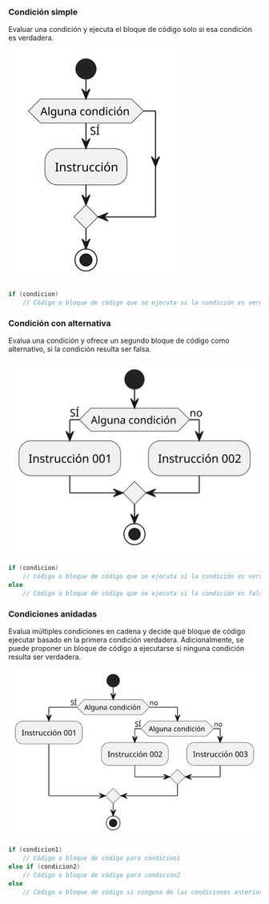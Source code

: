 

### Condición simple

Evaluar una condición y ejecuta el bloque de código solo si esa condición es verdadera.

![](/imagenes/modelosUML/alternativas001.svg)

```java
if (condicion) 
    // Código o bloque de código que se ejecuta si la condición es verdadera
```

### Condición con alternativa

Evalua una condición y ofrece un segundo bloque de código como alternativo, si la condición resulta ser falsa.

![](/imagenes/modelosUML/alternativas002.svg)

```java
if (condicion) 
    // Código o bloque de código que se ejecuta si la condición es verdadera
else 
    // Código o bloque de código que se ejecuta si la condición es falsa
```

### Condiciones anidadas

Evalua múltiples condiciones en cadena y decide qué bloque de código ejecutar basado en la primera condición verdadera. Adicionalmente, se puede proponer un bloque de código a ejecutarse si ninguna condición resulta ser verdadera.

![](/imagenes/modelosUML/alternativas003.svg)

```java
if (condicion1) 
    // Código o bloque de código para condicion1
else if (condicion2) 
    // Código o bloque de código para condicion2
else 
    // Código o bloque de código si ninguna de las condiciones anteriores es verdadera
```
